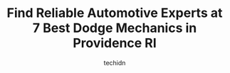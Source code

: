 ---
layout: ampstory
image: https://images.unsplash.com/photo-1603745716263-84cfdb9f366d?ixlib=rb-4.0.3&ixid=MnwxMjA3fDB8MHxwaG90by1wYWdlfHx8fGVufDB8fHx8&auto=format&fit=crop&w=640&h=853&q=80
author: techidn
featured: false
description: Experience the excellence of automotive service by visiting the 7 best Dodge Mechanic in Providence RI, USA. With their expertise, attention to detail, and commitment to customer satisfactio
title: Find Reliable Automotive Experts at 7 Best Dodge Mechanics in Providence RI
cover:
   title: Find Reliable Automotive Experts at 7 Best Dodge Mechanics in Providence RI
   subtitle: Rickpate
   background: https://images.unsplash.com/photo-1603745716263-84cfdb9f366d?ixlib=rb-4.0.3&ixid=MnwxMjA3fDB8MHxwaG90by1wYWdlfHx8fGVufDB8fHx8&auto=format&fit=crop&w=640&h=853&q=80

pages: 
 - layout: thirds
   top: <h1>#1 J & S Concepts Auto Repair</h1>
   bottom: "<p>Julio is a lovely guy doing great work.  Loads of easy transparent communication and quick replies, with very helpful explanations and honest pricing.  Will be going back</p>"
   background: https://www.knot35.com/toplist/wp-content/uploads/2023/06/best-dodge-mechanic-1-in-providence-ri-1685835641.jpeg
   backgroundblur: true
 - layout: thirds
   top: <h1>#2 Correa Auto Repair LLC</h1>
   bottom: "<p>57 Bucklin St, Providence, RI 02907, United States</p>"
   background: https://www.knot35.com/toplist/wp-content/uploads/2023/06/best-dodge-mechanic-2-in-providence-ri-1685835642.jpeg
   cta:
      link: https://www.knot35.com/toplist/find-reliable-automotive-experts-at-7-best-dodge-mechanics-in-providence-ri/
      text: Find Reliable Automotive Experts at 7 Best Dodge Mechanics in Providence RI
 - layout: thirds
   top: <h1>#3 Howdys Auto Repair</h1>
   bottom: "<p>20 Homestead Ave., Providence, RI 02907, United States</p>"
   background: https://www.knot35.com/toplist/wp-content/uploads/2023/06/best-dodge-mechanic-3-in-providence-ri-1685835643.png
   cta:
      link: https://www.knot35.com/toplist/find-reliable-automotive-experts-at-7-best-dodge-mechanics-in-providence-ri/
      text: Find Reliable Automotive Experts at 7 Best Dodge Mechanics in Providence RI
 - layout: thirds
   top: <h1>#4 Sandoval Auto Sales</h1>
   bottom: "<p>15 Camden Ave, Providence, RI 02908, United States</p>"
   background: https://images.unsplash.com/photo-1608411404720-c8f0417bcdba?ixlib=rb-4.0.3&ixid=MnwxMjA3fDB8MHxwaG90by1wYWdlfHx8fGVufDB8fHx8&auto=format&fit=crop&w=640&h=853&q=80
   cta:
      link: https://www.knot35.com/toplist/find-reliable-automotive-experts-at-7-best-dodge-mechanics-in-providence-ri/
      text: Find Reliable Automotive Experts at 7 Best Dodge Mechanics in Providence RI
 - layout: thirds
   top: <h1>#5 Jimmys Charles Street Auto</h1>
   bottom: "<p>800 Charles St, Providence, RI 02904, United States</p>"
   background: https://images.unsplash.com/photo-1524169358666-79f22534bc6e?ixlib=rb-4.0.3&ixid=MnwxMjA3fDB8MHxwaG90by1wYWdlfHx8fGVufDB8fHx8&auto=format&fit=crop&w=640&h=853&q=80
   cta:
      link: https://www.knot35.com/toplist/find-reliable-automotive-experts-at-7-best-dodge-mechanics-in-providence-ri/
      text: Find Reliable Automotive Experts at 7 Best Dodge Mechanics in Providence RI
 - layout: thirds
   top: <h1>#6 Smokeys Auto Repair</h1>
   bottom: "<p>325 Union Ave, Providence, RI 02909, United States</p>"
   background: https://images.unsplash.com/photo-1580610447943-1bfbef5efe07?ixlib=rb-4.0.3&ixid=MnwxMjA3fDB8MHxwaG90by1wYWdlfHx8fGVufDB8fHx8&auto=format&fit=crop&w=640&h=853&q=80
   cta:
      link: https://www.knot35.com/toplist/find-reliable-automotive-experts-at-7-best-dodge-mechanics-in-providence-ri/
      text: Find Reliable Automotive Experts at 7 Best Dodge Mechanics in Providence RI
 - layout: thirds
   top: <h1>#7 Marios Auto Repair</h1>
   bottom: "<p>626 Broad St, Providence, RI 02907, United States</p>"
   background: https://images.unsplash.com/photo-1518640467707-6811f4a6ab73?ixlib=rb-4.0.3&ixid=MnwxMjA3fDB8MHxwaG90by1wYWdlfHx8fGVufDB8fHx8&auto=format&fit=crop&w=640&h=853&q=80
   cta:
      link: https://www.knot35.com/toplist/find-reliable-automotive-experts-at-7-best-dodge-mechanics-in-providence-ri/
      text: Find Reliable Automotive Experts at 7 Best Dodge Mechanics in Providence RI
 - layout: thirds
   middle: Continue reading...
   background: https://images.unsplash.com/photo-1597773150796-e5c14ebecbf5?ixlib=rb-4.0.3&ixid=MnwxMjA3fDB8MHxwaG90by1wYWdlfHx8fGVufDB8fHx8&auto=format&fit=crop&w=640&h=853&q=80
   cta:
      link: https://www.knot35.com/toplist/find-reliable-automotive-experts-at-7-best-dodge-mechanics-in-providence-ri/
      text: Find Reliable Automotive Experts at 7 Best Dodge Mechanics in Providence RI
      
---